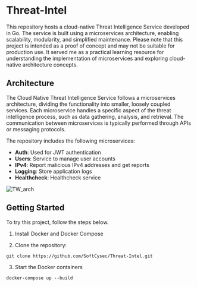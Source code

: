 # Threat-Intel

This repository hosts a cloud-native Threat Intelligence Service developed in Go. The service is built using a microservices architecture, enabling scalability, modularity, and simplified maintenance. Please note that this project is intended as a proof of concept and may not be suitable for production use. It served me as a practical learning resource for understanding the implementation of microservices and exploring cloud-native architecture concepts.

## Architecture

The Cloud Native Threat Intelligence Service follows a microservices architecture, dividing the functionality into smaller, loosely coupled services. Each microservice handles a specific aspect of the threat intelligence process, such as data gathering, analysis, and retrieval. The communication between microservices is typically performed through APIs or messaging protocols.

The repository includes the following microservices:

- **Auth**: Used for JWT authentication
- **Users**: Service to manage user accounts
- **IPv4**: Report malicious IPv4 addresses and get reports
- **Logging**: Store application logs
- **Healthcheck**: Healthcheck service

![TW_arch](https://github.com/SoftCysec/Threat-Intel/assets/44299200/e689299c-3dae-44fe-80cb-f5081dcc8503)


## Getting Started

To try this project, follow the steps below.

1. Install Docker and Docker Compose

2. Clone the repository:
```shell
git clone https://github.com/SoftCysec/Threat-Intel.git
```

3. Start the Docker containers
```shell
docker-compose up --build
```
